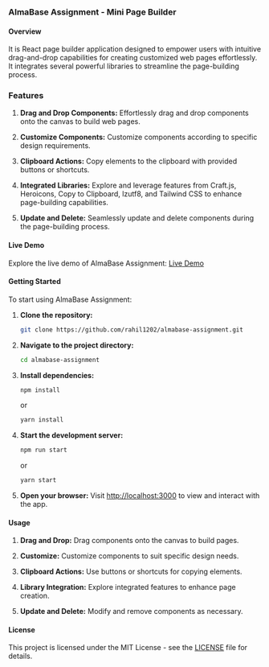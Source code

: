 ### AlmaBase Assignment - Mini Page Builder

#### Overview

It is React page builder application designed to empower users with intuitive drag-and-drop capabilities for creating customized web pages effortlessly. It integrates several powerful libraries to streamline the page-building process.

### Features

1. **Drag and Drop Components:** Effortlessly drag and drop components onto the canvas to build web pages.
   
2. **Customize Components:** Customize components according to specific design requirements.
   
3. **Clipboard Actions:** Copy elements to the clipboard with provided buttons or shortcuts.
   
4. **Integrated Libraries:** Explore and leverage features from Craft.js, Heroicons, Copy to Clipboard, lzutf8, and Tailwind CSS to enhance page-building capabilities.

5. **Update and Delete:** Seamlessly update and delete components during the page-building process.

#### Live Demo

Explore the live demo of AlmaBase Assignment: [Live Demo](https://almabase-rahil1202.vercel.app/)

#### Getting Started

To start using AlmaBase Assignment:

1. **Clone the repository:**
   ```bash
   git clone https://github.com/rahil1202/almabase-assignment.git
   ```

2. **Navigate to the project directory:**
   ```bash
   cd almabase-assignment
   ```

3. **Install dependencies:**
   ```bash
   npm install
   ```
   or
   ```bash
   yarn install
   ```

4. **Start the development server:**
   ```bash
   npm run start
   ```
   or
   ```bash
   yarn start
   ```

5. **Open your browser:** Visit [http://localhost:3000](http://localhost:3000) to view and interact with the app.

#### Usage

1. **Drag and Drop:** Drag components onto the canvas to build pages.
   
2. **Customize:** Customize components to suit specific design needs.
   
3. **Clipboard Actions:** Use buttons or shortcuts for copying elements.
   
4. **Library Integration:** Explore integrated features to enhance page creation.
   
5. **Update and Delete:** Modify and remove components as necessary.

#### License

This project is licensed under the MIT License - see the [LICENSE](LICENSE) file for details.